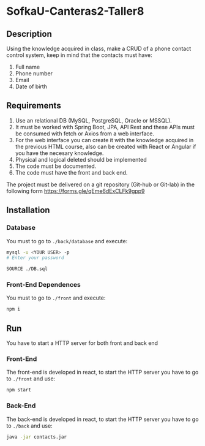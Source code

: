 # SofkaU-Canteras2-Taller8

## Description

Using the knowledge acquired in class, make a CRUD of a phone contact control system, keep in mind that the contacts must have:

1. Full name
2. Phone number
3. Email
4. Date of birth

## Requirements

1. Use an relational DB (MySQL, PostgreSQL, Oracle or MSSQL).
2. It must be worked with Spring Boot, JPA, API Rest and these APIs must be consumed with fetch or Axios from a web interface.
3. For the web interface you can create it with the knowledge acquired in the previous HTML course, also can be created with React or Angular if you have the necesary knowledge.
4. Physical and logical deleted should be implemented
5. The code must be documented.
6. The code must have the front and back end.

The project must be delivered on a git repository (Git-hub or Git-lab) in the following form <https://forms.gle/qEme6dExCLFk9gpp9>

## Installation

### Database

You must to go to `./back/database` and execute:

```sh
mysql -u <YOUR USER> -p
# Enter your password

SOURCE ./DB.sql
```

### Front-End Dependences

You must to go to `./front` and execute:

```sh
npm i
```

## Run

You have to start a HTTP server for both front and back end

### Front-End

The front-end is developed in react, to start the HTTP server you have to go to `./front` and use:

```sh
npm start
```

### Back-End

The back-end is developed in react, to start the HTTP server you have to go to `./back` and use:

```sh
java -jar contacts.jar
```

